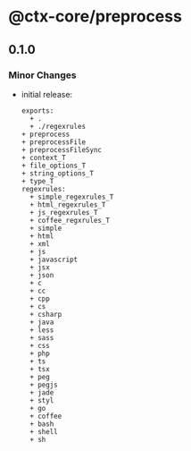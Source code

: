 # @ctx-core/preprocess

## 0.1.0

### Minor Changes

- initial release:

      exports:
      	+ .
      	+ ./regexrules
      + preprocess
      + preprocessFile
      + preprocessFileSync
      + context_T
      + file_options_T
      + string_options_T
      + type_T
      regexrules:
      	+ simple_regexrules_T
      	+ html_regexrules_T
      	+ js_regexrules_T
      	+ coffee_regxrules_T
      	+ simple
      	+ html
      	+ xml
      	+ js
      	+ javascript
      	+ jsx
      	+ json
      	+ c
      	+ cc
      	+ cpp
      	+ cs
      	+ csharp
      	+ java
      	+ less
      	+ sass
      	+ css
      	+ php
      	+ ts
      	+ tsx
      	+ peg
      	+ pegjs
      	+ jade
      	+ styl
      	+ go
      	+ coffee
      	+ bash
      	+ shell
      	+ sh
